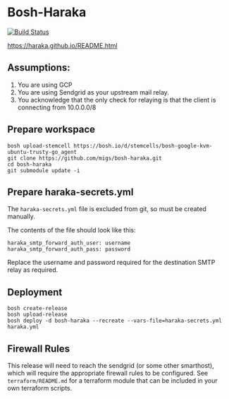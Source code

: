 # Bosh-Haraka

[![Build Status](https://travis-ci.org/FINkit/haraka-boshrelease.svg?branch=master)](https://travis-ci.org/FINkit/haraka-boshrelease)

https://haraka.github.io/README.html

## Assumptions:

1. You are using GCP
2. You are using Sendgrid as your upstream mail relay.
3. You acknowledge that the only check for relaying is that the client is connecting from 10.0.0.0/8

## Prepare workspace

```
bosh upload-stemcell https://bosh.io/d/stemcells/bosh-google-kvm-ubuntu-trusty-go_agent
git clone https://github.com/migs/bosh-haraka.git
cd bosh-haraka
git submodule update -i
```

## Prepare haraka-secrets.yml

The `haraka-secrets.yml` file is excluded from git, so must be created manually.

The contents of the file should look like this:

```
haraka_smtp_forward_auth_user: username
haraka_smtp_forward_auth_pass: password
```

Replace the username and password required for the destination SMTP relay as required.


## Deployment

```
bosh create-release
bosh upload-release
bosh deploy -d bosh-haraka --recreate --vars-file=haraka-secrets.yml haraka.yml
```

## Firewall Rules

This release will need to reach the sendgrid (or some other smarthost), which will require the appropriate firewall rules to be configured. See `terraform/README.md` for a terraform module that can be included in your own terraform scripts.
